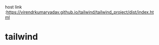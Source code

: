 host link :https://virendrkumaryadav.github.io/tailwind/tailwind_project/dist/index.html


# tailwind
